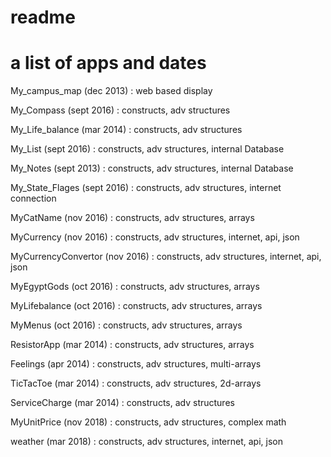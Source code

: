 # readme
a list of apps and dates
=================================================================
My_campus_map (dec 2013) : web based display

My_Compass (sept 2016) : constructs, adv structures

My_Life_balance (mar 2014) : constructs, adv structures

My_List (sept 2016) : constructs, adv structures, internal Database

My_Notes (sept 2013) : constructs, adv structures, internal Database

My_State_Flages (sept 2016) : constructs, adv structures, internet connection

MyCatName (nov 2016) : constructs, adv structures, arrays

MyCurrency (nov 2016) : constructs, adv structures, internet, api, json

MyCurrencyConvertor (nov 2016) : constructs, adv structures, internet, api, json

MyEgyptGods (oct 2016) : constructs, adv structures, arrays

MyLifebalance (oct 2016) : constructs, adv structures, arrays

MyMenus (oct 2016) : constructs, adv structures, arrays

ResistorApp (mar 2014) : constructs, adv structures, arrays

Feelings (apr 2014) : constructs, adv structures, multi-arrays

TicTacToe (mar 2014)  : constructs, adv structures, 2d-arrays

ServiceCharge (mar 2014) : constructs, adv structures

MyUnitPrice (nov 2018) : constructs, adv structures, complex math

weather (mar 2018) : constructs, adv structures, internet, api, json
